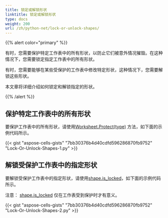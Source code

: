 ```yaml
---
title: 锁定或解锁形状
linktitle: 锁定或解锁形状
type: docs
weight: 200
url: /zh/python-net/lock-or-unlock-shapes/
---
```


{{% alert color="primary" %}}

有时，您需要保护特定工作表中的所有形状，以防止它们被意外情况摧毁。在这种情况下，您需要锁定指定工作表中的所有形状。

有时，您需要能够在某些受保护的工作表中修改特定形状，这种情况下，您需要解锁这些形状。

本文章将详细介绍如何锁定和解锁指定的形状。

{{% /alert %}}

## **保护特定工作表中的所有形状**

要保护工作表中的所有形状，请使用[Worksheet.Protect(type)](https://reference.aspose.com/cells/python-net/aspose.cells/worksheet/protect/#aspose.cells.ProtectionType) 方法，如下面的示例代码所示。

{{< gist "aspose-cells-gists" "7bb30376b4d40cdfd596286870fb9752" "Lock-Or-Unlock-Shapes-1.py" >}}

## **解锁受保护工作表中的指定形状**

要解锁受保护工作表中的指定形状，请使用[shape.is_locked](https://reference.aspose.com/cells/python-net/aspose.cells.drawing/shape/is_locked/)，如下面的示例代码所示。

注意： [shape.is_locked](https://reference.aspose.com/cells/python-net/aspose.cells.drawing/shape/is_locked/) 仅在工作表受到保护时才有意义。

{{< gist "aspose-cells-gists" "7bb30376b4d40cdfd596286870fb9752" "Lock-Or-Unlock-Shapes-2.py" >}}


